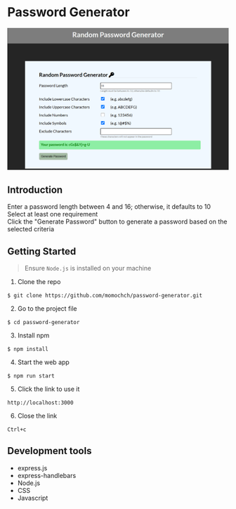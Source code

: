 # Password Generator

![success](./public/image/success.PNG)

## Introduction
Enter a password length between 4 and 16; otherwise, it defaults to 10<br>
Select at least one requirement<br>
Click the "Generate Password" button to generate a password based on the selected criteria

## Getting Started

> Ensure `Node.js` is installed on your machine

1. Clone the repo
```
$ git clone https://github.com/momochch/password-generator.git
```

2. Go to the project file
```
$ cd password-generator
```

3. Install npm
```
$ npm install
```

4. Start the web app
```
$ npm run start
```

5. Click the link to use it
```
http://localhost:3000
```

6. Close the link
```
Ctrl+c
```

## Development tools
- express.js
- express-handlebars
- Node.js
- CSS
- Javascript
